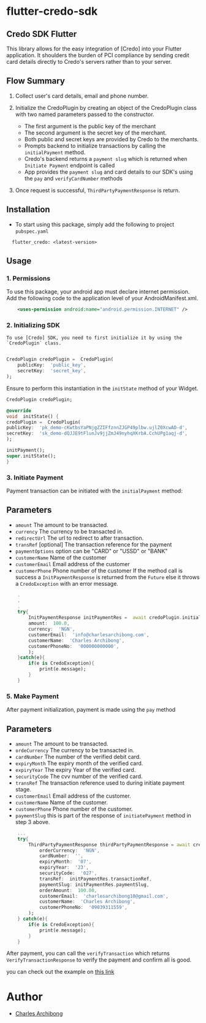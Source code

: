 # flutter-credo-sdk

## Credo SDK Flutter

This library allows for the easy integration of [Credo] into your Flutter application. It shoulders the burden of PCI compliance by sending credit card details directly to Credo's servers rather than to your server.

## Flow Summary

1. Collect user's card details, email and phone number. 
	
2. Initialize the CredoPlugin by creating an object of the CredoPlugin class with two named parameters passed to the constructor.
	- The first argument is the public key of the merchant
	- The second argument is the secret key of the merchant.
	- Both public and secret keys are provided by Credo to the merchants.
	-  Prompts backend to initialize transactions by calling the `initialPayment` method.
	- Credo's backend returns a `payment slug` which is returned when `Initiate Payment` endpoint is called
	- App provides the `payment slug` and card details to our SDK's using the `pay` and `verifyCardNumber` methods
	
3. Once request is successful,  `ThirdPartyPaymentResponse` is return.


## Installation
- To start using this package, simply add the following to project `pubspec.yaml`

```
  flutter_credo: <latest-version>
```

## Usage

### 1. Permissions
To use this package, your android app must declare internet permission. Add the following code to the application level of your AndroidManifest.xml.

```xml
	<uses-permission android:name="android.permission.INTERNET" />
```

### 2. Initializing SDK
	To use [Credo] SDK, you need to first initialize it by using the `CredoPlugin` class.
	
```dart

CredoPlugin credoPlugin =  CredoPlugin(
    publicKey:  'public_key',
    secretKey:  'secret_key',
);

```
Ensure to perform this instantiation in the `initState` method of your Widget.

```dart
CredoPlugin credoPlugin;

@override
void  initState() {
credoPlugin =  CredoPlugin(
publicKey:  'pk_demo-cKwtbsYaPNjgZZIFfznnZJGP49plbw.ujlZ0XcwAD-d',
secretKey:  'sk_demo-dQJJE9tFlunJv9jjZmJ49nyhqXKrbA.CchUPg1aqj-d',
);

initPayment();
super.initState();
}
```

### 3. Initiate Payment
Payment transaction can be initiated with the `initialPayment` method: 
## Parameters
- `amount` The amount to be transacted.
- `currency` The currency to be transacted in. 
- `redirectUrl` The url to redirect to after transaction.
- `transRef` [optional] The transaction reference for the payment
- `paymentOptions` option can be "CARD" or "USSD" or "BANK"
- `customerName` Name of the customer
- `customerEmail` Email address of the customer
- `customerPhone` Phone number of the customer
If the method call is success a `InitPaymentResponse` is returned from the `Future` else it throws a `CredoException` with an error message.
	
```dart
	.
	.
	.
	try{
		InitPaymentResponse initPaymentRes =  await credoPlugin.initialPayment(
		amount:  100.0,
		currency:  'NGN',
		customerEmail:  'info@charlesarchibong.com',
		customerName:  'Charles Archibong',
		customerPhoneNo:  '000000000000',
		);
	}catch(e){
		if(e is CredoException){
			print(e.message);
		}
	}
```

### 5. Make Payment

After payment initialization, payment is made using the `pay` method
	
## Parameters
- `amount` The amount to be transacted.   
- `ordeCurrency` The currency to be transacted in. 
- `cardNumber` The number of the verified debit card.
- `expiryMonth` The expiry month of the verified card.
- `expiryYear` The expiry Year of the verified card.
- `securityCode` The cvv number of the verified card.
- `transRef` The transaction reference used to during initiate payment stage.
- `customerEmail` Email address of the customer.
- `customerName` Name of the customer.
- `customerPhone` Phone number of the customer.
- `paymentSlug` this is part of the response of `initiatePayment` method in step 3 above.

```dart
	...
	try{
		ThirdPartyPaymentResponse thirdPartyPaymentResponse = await credoPlugin.pay(
			orderCurrency:  'NGN',
			cardNumber:  '',
			expiryMonth:  '07',
			expiryYear:  '23',
			securityCode:  '027',
			transRef:  initPaymentRes.transactionRef,
			paymentSlug: initPaymentRes.paymentSlug,
			orderAmount:  100.00,
			customerEmail:  'charlesarchibong10@gmail.com',
			customerName:  'Charles Archibong',
			customerPhoneNo:  '09039311559',
		);
	} catch(e){
		if(e is CredoException){
			print(e.message);
		}
	}
```

After payment, you can call the `verifyTransaction` which returns `VerifyTransactionResponse` to verify the payment and confirm all is good. 

you can check out the example on [this link](https://github.com/charlesarchibong/flutter_credo/tree/dev/example)
	


# Author
- [Charles Archibong](https://www.linkedin.com/in/charles-archibong-9b6a23164/)



	
